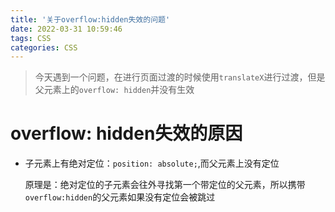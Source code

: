 ```yaml
---
title: '关于overflow:hidden失效的问题'
date: 2022-03-31 10:59:46
tags: CSS
categories: CSS
---
```


> 今天遇到一个问题，在进行页面过渡的时候使用`translateX`进行过渡，但是父元素上的`overflow: hidden`并没有生效

# overflow: hidden失效的原因

- 子元素上有绝对定位：`position: absolute;`,而父元素上没有定位

  原理是：绝对定位的子元素会往外寻找第一个带定位的父元素，所以携带`overflow:hidden`的父元素如果没有定位会被跳过
